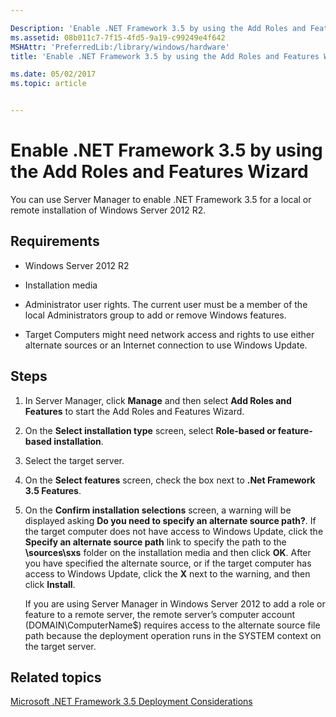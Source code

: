 ```yaml
---

Description: 'Enable .NET Framework 3.5 by using the Add Roles and Features Wizard'
ms.assetid: 08b011c7-7f15-4fd5-9a19-c99249e4f642
MSHAttr: 'PreferredLib:/library/windows/hardware'
title: 'Enable .NET Framework 3.5 by using the Add Roles and Features Wizard'

ms.date: 05/02/2017
ms.topic: article


---
```


# Enable .NET Framework 3.5 by using the Add Roles and Features Wizard


You can use Server Manager to enable .NET Framework 3.5 for a local or remote installation of Windows Server 2012 R2.

## <span id="Requirements"></span><span id="requirements"></span><span id="REQUIREMENTS"></span>Requirements


-   Windows Server 2012 R2

-   Installation media

-   Administrator user rights. The current user must be a member of the local Administrators group to add or remove Windows features.

-   Target Computers might need network access and rights to use either alternate sources or an Internet connection to use Windows Update.

## <span id="Steps"></span><span id="steps"></span><span id="STEPS"></span>Steps


1.  In Server Manager, click **Manage** and then select **Add Roles and Features** to start the Add Roles and Features Wizard.

2.  On the **Select installation type** screen, select **Role-based or feature-based installation**.

3.  Select the target server.

4.  On the **Select features** screen, check the box next to **.Net Framework 3.5 Features**.

5.  On the **Confirm installation selections** screen, a warning will be displayed asking **Do you need to specify an alternate source path?**. If the target computer does not have access to Windows Update, click the **Specify an alternate source path** link to specify the path to the **\\sources\\sxs** folder on the installation media and then click **OK**. After you have specified the alternate source, or if the target computer has access to Windows Update, click the **X** next to the warning, and then click **Install**.

    If you are using Server Manager in Windows Server 2012 to add a role or feature to a remote server, the remote server’s computer account (DOMAIN\\ComputerName$) requires access to the alternate source file path because the deployment operation runs in the SYSTEM context on the target server.

## <span id="related_topics"></span>Related topics


[Microsoft .NET Framework 3.5 Deployment Considerations](microsoft-net-framework-35-deployment-considerations.md)

 

 






